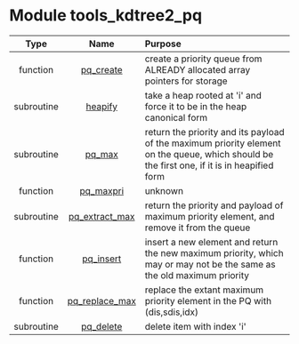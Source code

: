 # Module tools_kdtree2_pq

| Type | Name | Purpose |
| :--: | :--: | :---------- |
| function | [pq_create](https://github.com/benjaminmenetrier/bump/tree/master/src/tools_kdtree2_pq.F90#L81) | create a priority queue from ALREADY allocated array pointers for storage |
| subroutine | [heapify](https://github.com/benjaminmenetrier/bump/tree/master/src/tools_kdtree2_pq.F90#L109) | take a heap rooted at 'i' and force it to be in the heap canonical form |
| subroutine | [pq_max](https://github.com/benjaminmenetrier/bump/tree/master/src/tools_kdtree2_pq.F90#L186) | return the priority and its payload of the maximum priority element on the queue, which should be the first one, if it is in heapified form |
| function | [pq_maxpri](https://github.com/benjaminmenetrier/bump/tree/master/src/tools_kdtree2_pq.F90#L202) | unknown |
| subroutine | [pq_extract_max](https://github.com/benjaminmenetrier/bump/tree/master/src/tools_kdtree2_pq.F90#L217) | return the priority and payload of maximum priority element, and remove it from the queue |
| function | [pq_insert](https://github.com/benjaminmenetrier/bump/tree/master/src/tools_kdtree2_pq.F90#L247) | insert a new element and return the new maximum priority, which may or may not be the same as the old maximum priority |
| function | [pq_replace_max](https://github.com/benjaminmenetrier/bump/tree/master/src/tools_kdtree2_pq.F90#L294) | replace the extant maximum priority element in the PQ with (dis,sdis,idx) |
| subroutine | [pq_delete](https://github.com/benjaminmenetrier/bump/tree/master/src/tools_kdtree2_pq.F90#L368) | delete item with index 'i' |
